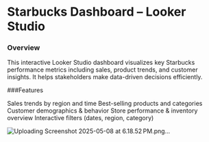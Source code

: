 # Starbucks Dashboard – Looker Studio
### Overview

This interactive Looker Studio dashboard visualizes key Starbucks performance metrics including sales, product trends, and customer insights. It helps stakeholders make data-driven decisions efficiently.

###Features

Sales trends by region and time
Best-selling products and categories
Customer demographics & behavior
Store performance & inventory overview
Interactive filters (dates, region, category)

![Uploading Screenshot 2025-05-08 at 6.18.52 PM.png…]()
